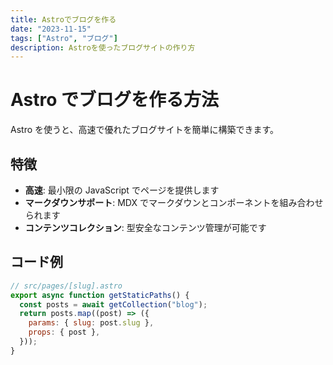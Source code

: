 ```yaml
---
title: Astroでブログを作る
date: "2023-11-15"
tags: ["Astro", "ブログ"]
description: Astroを使ったブログサイトの作り方
---
```


# Astro でブログを作る方法

Astro を使うと、高速で優れたブログサイトを簡単に構築できます。

## 特徴

- **高速**: 最小限の JavaScript でページを提供します
- **マークダウンサポート**: MDX でマークダウンとコンポーネントを組み合わせられます
- **コンテンツコレクション**: 型安全なコンテンツ管理が可能です

## コード例

```javascript
// src/pages/[slug].astro
export async function getStaticPaths() {
  const posts = await getCollection("blog");
  return posts.map((post) => ({
    params: { slug: post.slug },
    props: { post },
  }));
}
```
